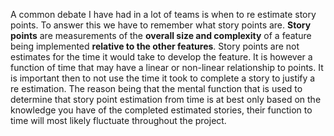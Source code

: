 <p>A common debate I have had in a lot of teams is when to re estimate story points. To answer this we have to remember what story points are. <strong>Story points</strong> are measurements of the <strong>overall size and complexity</strong> of a feature being implemented <strong>relative to the other features</strong>. Story points are not estimates for the time it would take to develop the feature. It is however a function of time that may have a linear or non-linear relationship to points. It is important then to not use the time it took to complete a story to justify a re estimation. The reason being that the mental function that is used to determine that story point estimation from time is at best only based on the knowledge you have of the completed estimated stories, their function to time will most likely fluctuate throughout the project.</p>
<p></p>
